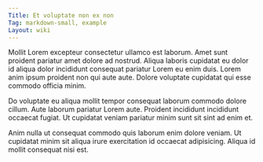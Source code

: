 ```yaml
---
Title: Et voluptate non ex non
Tag: markdown-small, example
Layout: wiki
---
```

Mollit Lorem excepteur consectetur ullamco est laborum. Amet sunt proident pariatur amet dolore ad nostrud. Aliqua laboris cupidatat eu dolor id aliqua dolor incididunt consequat pariatur Lorem eu enim duis. Lorem anim ipsum proident non qui aute aute. Dolore voluptate cupidatat qui esse commodo officia minim.

Do voluptate eu aliqua mollit tempor consequat laborum commodo dolore cillum. Aute laborum pariatur Lorem aute. Proident incididunt incididunt occaecat fugiat. Ut cupidatat veniam pariatur minim sunt sit sint ad enim et.

Anim nulla ut consequat commodo quis laborum enim dolore veniam. Ut cupidatat minim sit aliqua irure exercitation id occaecat adipisicing. Aliqua id mollit consequat nisi est.